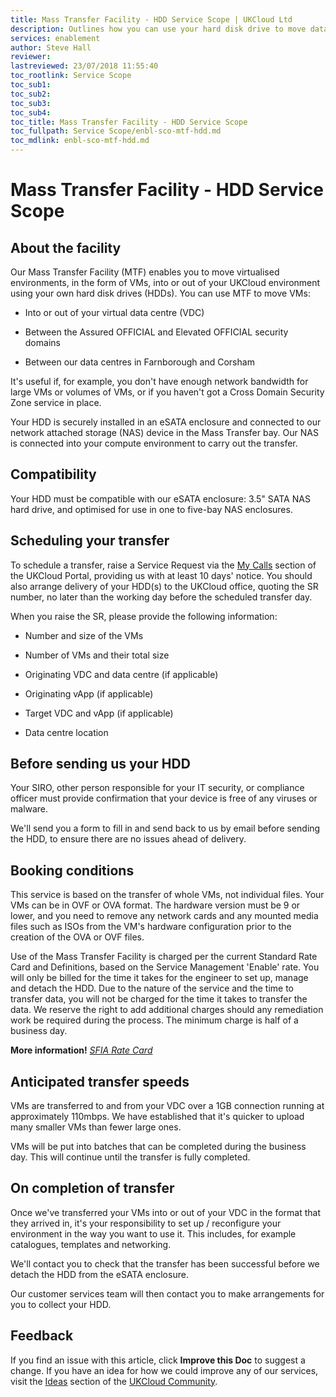 ```yaml
---
title: Mass Transfer Facility - HDD Service Scope | UKCloud Ltd
description: Outlines how you can use your hard disk drive to move data into your compute environment
services: enablement
author: Steve Hall
reviewer:
lastreviewed: 23/07/2018 11:55:40
toc_rootlink: Service Scope
toc_sub1: 
toc_sub2:
toc_sub3:
toc_sub4:
toc_title: Mass Transfer Facility - HDD Service Scope
toc_fullpath: Service Scope/enbl-sco-mtf-hdd.md
toc_mdlink: enbl-sco-mtf-hdd.md
---
```


# Mass Transfer Facility - HDD Service Scope

## About the facility

Our Mass Transfer Facility (MTF) enables you to move virtualised environments, in the form of VMs, into or out of your UKCloud environment using your own hard disk drives (HDDs). You can use MTF to move VMs:

- Into or out of your virtual data centre (VDC)

- Between the Assured OFFICIAL and Elevated OFFICIAL security domains

- Between our data centres in Farnborough and Corsham

It's useful if, for example, you don't have enough network bandwidth for large VMs or volumes of VMs, or if you haven't got a Cross Domain Security Zone service in place.

Your HDD is securely installed in an eSATA enclosure and connected to our network attached storage (NAS) device in the Mass Transfer bay. Our NAS is connected into your compute environment to carry out the transfer.

## Compatibility

Your HDD must be compatible with our eSATA enclosure: 3.5" SATA NAS hard drive, and optimised for use in one to five-bay NAS enclosures.

## Scheduling your transfer

To schedule a transfer, raise a Service Request via the [My Calls](https://portal.skyscapecloud.com/support/ivanti) section of the UKCloud Portal, providing us with at least 10 days' notice. You should also arrange delivery of your HDD(s) to the UKCloud office, quoting the SR number, no later than the working day before the scheduled transfer day.

When you raise the SR, please provide the following information:

- Number and size of the VMs

- Number of VMs and their total size

- Originating VDC and data centre (if applicable)

- Originating vApp (if applicable)

- Target VDC and vApp (if applicable)

- Data centre location

## Before sending us your HDD

Your SIRO, other person responsible for your IT security, or compliance officer must provide confirmation that your device is free of any viruses or malware.

We'll send you a form to fill in and send back to us by email before sending the HDD, to ensure there are no issues ahead of delivery.

## Booking conditions

This service is based on the transfer of whole VMs, not individual files. Your VMs can be in OVF or OVA format. The hardware version must be 9 or lower, and you need to remove any network cards and any mounted media files such as ISOs from the VM's hardware configuration prior to the creation of the OVA or OVF files.

Use of the Mass Transfer Facility is charged per the current Standard Rate Card and Definitions, based on the Service Management 'Enable' rate. You will only be billed for the time it takes for the engineer to set up, manage and detach the HDD. Due to the nature of the service and the time to transfer data, you will not be charged for the time it takes to transfer the data. We reserve the right to add additional charges should any remediation work be required during the process. The minimum charge is half of a business day.

**More information!** [*SFIA Rate Card*](https://ukcloud.com/wp-content/uploads/2019/06/ukc-gen-759-ukcloud-g-cloud-11-standard-rate-card-and-definitions.pdf)

## Anticipated transfer speeds

VMs are transferred to and from your VDC over a 1GB connection running at approximately 110mbps. We have established that it's quicker to upload many smaller VMs than fewer large ones.

VMs will be put into batches that can be completed during the business day. This will continue until the transfer is fully completed.

## On completion of transfer

Once we've transferred your VMs into or out of your VDC in the format that they arrived in, it's your responsibility to set up / reconfigure your environment in the way you want to use it. This includes, for example catalogues, templates and networking.

We'll contact you to check that the transfer has been successful before we detach the HDD from the eSATA enclosure.

Our customer services team will then contact you to make arrangements for you to collect your HDD.

## Feedback

If you find an issue with this article, click **Improve this Doc** to suggest a change. If you have an idea for how we could improve any of our services, visit the [Ideas](https://community.ukcloud.com/ideas) section of the [UKCloud Community](https://community.ukcloud.com).
